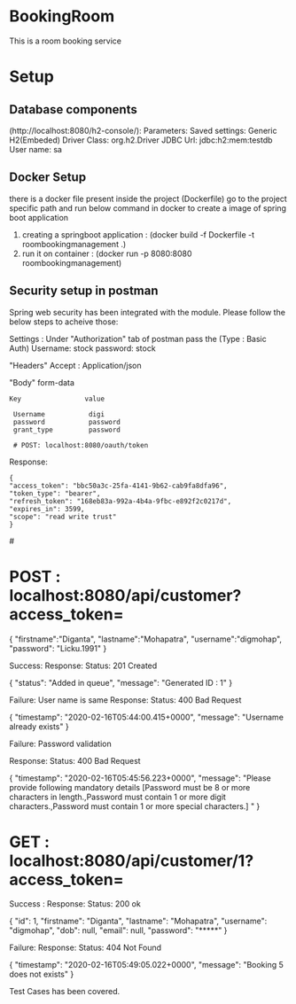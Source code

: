 # BookingRoom
This is a room booking service

# Setup
 ## Database components 

(http://localhost:8080/h2-console/):
Parameters:
Saved settings: Generic H2(Embeded)
Driver Class: org.h2.Driver
JDBC Url: jdbc:h2:mem:testdb
User name: sa

## Docker Setup
there is a docker file present inside the project (Dockerfile)
go to the project specific path and run below command in docker to create a image of spring boot application

1. creating a springboot application : (docker build -f Dockerfile -t roombookingmanagement .)
2. run it on container : (docker run -p 8080:8080 roombookingmanagement)

## Security setup in postman
Spring web security has been integrated with the module. Please follow the below steps to acheive those:

Settings : Under "Authorization" tab of postman pass the (Type : Basic Auth)
   Username: stock
   password: stock
   
   "Headers" 
   Accept : Application/json
   
   "Body"      form-data
   
    Key                value
   
     Username           digi
     password           password
     grant_type         password
     
     # POST: localhost:8080/oauth/token
   
   Response: 
   
    {
    "access_token": "bbc50a3c-25fa-4141-9b62-cab9fa8dfa96",
    "token_type": "bearer",
    "refresh_token": "168eb83a-992a-4b4a-9fbc-e892f2c0217d",
    "expires_in": 3599,
    "scope": "read write trust"
    }

#<After generating the access_token pass it in header of other services to validate>

# POST : localhost:8080/api/customer?access_token=<access-token>

{
"firstname":"Diganta",
"lastname":"Mohapatra",
"username":"digmohap",
"password": "Licku.1991"
}

Success:
Response:                     Status: 201 Created

{
    "status": "Added in queue",
    "message": "Generated ID : 1"
}

Failure: User name is same
Response:                     Status: 400 Bad Request

{
    "timestamp": "2020-02-16T05:44:00.415+0000",
    "message": "Username already exists"
}

Failure: Password validation

Response:                   Status: 400 Bad Request

{
    "timestamp": "2020-02-16T05:45:56.223+0000",
    "message": "Please provide following mandatory details [Password must be 8 or more characters in length.,Password must contain 1 or more digit characters.,Password must contain 1 or more special characters.] "
}


# GET : localhost:8080/api/customer/1?access_token= <access-token>

Success :
Response:                   Status: 200 ok

{
    "id": 1,
    "firstname": "Diganta",
    "lastname": "Mohapatra",
    "username": "digmohap",
    "dob": null,
    "email": null,
    "password": "*****"
}

Failure:
Response:                 Status: 404 Not Found

{
    "timestamp": "2020-02-16T05:49:05.022+0000",
    "message": "Booking 5 does not exists"
}

Test Cases has been covered.

